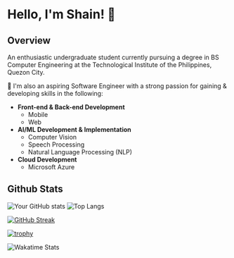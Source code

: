 # Hello, I'm Shain! 👋
## Overview
An enthusiastic undergraduate student currently pursuing a degree in BS Computer Engineering at the Technological Institute of the Philippines, Quezon City.

🚀 I'm also an aspiring Software Engineer with a strong passion for gaining & developing skills in the following:
- **Front-end & Back-end Development**
  - Mobile
  - Web
- **AI/ML Development & Implementation**
  - Computer Vision
  - Speech Processing
  - Natural Language Processing (NLP)
- **Cloud Development**
  - Microsoft Azure
##
## Github Stats

![Your GitHub stats](https://github-readme-stats.vercel.app/api?username=m3mentomor1&show_icons=true&hide_title=true&hide=prs&count_private=true&theme=rose_pine) ![Top Langs](https://github-readme-stats.vercel.app/api/top-langs/?username=m3mentomor1&layout=compact&theme=rose_pine)

[![GitHub Streak](http://github-readme-streak-stats.herokuapp.com?user=m3mentomor1&theme=rose_pine)](https://git.io/streak-stats)

[![trophy](https://github-profile-trophy.vercel.app/?username=m3mentomor1&theme=onedark)](https://github.com/ryo-ma/github-profile-trophy)

![Wakatime Stats](https://github-readme-stats.vercel.app/api/wakatime?username=m3mentomor1)
